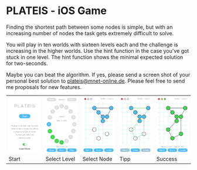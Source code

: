 # PLATEIS - iOS Game 

Finding the shortest path between some nodes is simple, but with an increasing number of nodes the task gets extremely difficult to solve. 

You will play in ten worlds with sixteen levels each and the challenge is increasing in the higher worlds. Use the hint function in the case you've got stuck in one level. The hint function shows the minimal expected solution for two-seconds. 

Maybe you can beat the algorithm. If yes, please send a screen shot of your personal best solution to plateis@mnet-online.de. Please feel free to send me proposals for new features.

<table>
  <col width="20%">
  <col width="20%">
  <col width="20%">
  <col width="20%">
  <col width="20%">
  <tr>
    <td><img src="/plateis-screen-01.jpg" alt="test image size"  width="100%"></td>
    <td><img src="/plateis-screen-02.jpg" alt="test image size"  width="100%"></td>
    <td><img src="/plateis-screen-03.jpg" alt="test image size"  width="100%"></td>
    <td><img src="/plateis-screen-04.jpg" alt="test image size"  width="100%"></td>
    <td><img src="/plateis-screen-05.jpg" alt="test image size"  width="100%"></td>
  </tr>
  <tr>
    <td>Start</td>
    <td>Select Level</td>
    <td>Select Node</td>
    <td>Tipp</td>
    <td>Success</td>
  </tr>
</table>

